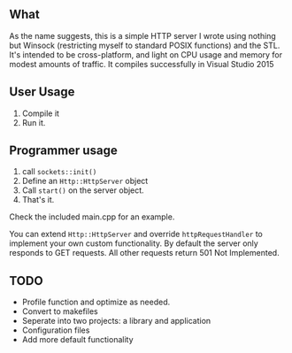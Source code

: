 ## What

As the name suggests, this is a simple HTTP server I wrote using nothing but Winsock (restricting myself to standard POSIX functions) and the STL. It's intended to be cross-platform, and light on CPU usage and memory for modest amounts of traffic. It compiles successfully in Visual Studio 2015

## User Usage

1. Compile it
2. Run it.

## Programmer usage

1. call `sockets::init()`
2. Define an `Http::HttpServer` object
3. Call `start()` on the server object.
4. That's it.

Check the included main.cpp for an example.

You can extend `Http::HttpServer` and override `httpRequestHandler` to implement your own custom functionality. By default the server only responds to GET requests. All other requests return 501 Not Implemented.

## TODO

- Profile function and optimize as needed.
- Convert to makefiles
- Seperate into two projects: a library and application
- Configuration files
- Add more default functionality
